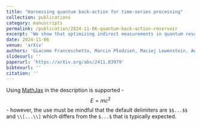 ```yaml
---
title: "Harnessing quantum back-action for time-series processing"
collection: publications
category: manuscripts
permalink: /publication/2024-11-06-quantum-back-action-reservoir
excerpt: 'We show that optimizing indirect measurements in quantum reservoir computing improves execution time and overall performance. By tuning both the reservoir Hamiltonian and measurement strength across benchmarking tasks, we provide a practical approach for enhancing indirect measurement-based protocols.'
date: 2024-11-06
venue: 'arXiv'
authors: 'Giacomo Franceschetto, Marcin Płodzień, Maciej Lewenstein, Antonio Acín, Pere Mujal'
slidesurl: ''
paperurl: 'https://arXiv.org/abs/2411.03979'
bibtexurl: ''
citation: ''
---
```


Using [MathJax](https://www.mathjax.org/) in the description is supported - $$E=mc^2$$ - however, the use must be mindful that the default delimiters are `$$...$$` and `\\[...\\]` which differs from the `$...$` that is typically expected.
